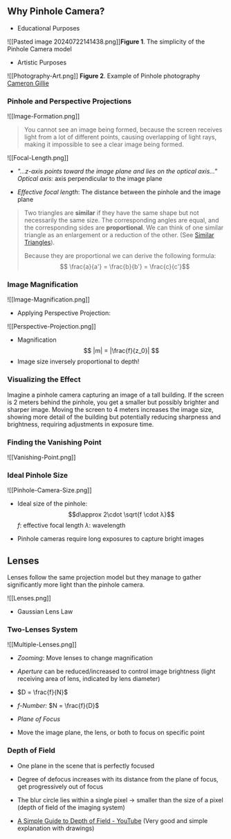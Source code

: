 ## Why Pinhole Camera?

- Educational Purposes

![[Pasted image 20240722141438.png]]**Figure 1**. The simplicity of the Pinhole Camera model

- Artistic Purposes

![[Photography-Art.png]]
**Figure 2**. Example of Pinhole photography [Cameron Gillie ](https://thepinholething.com/pinhole-photography/)

### Pinhole and Perspective Projections

![[Image-Formation.png]]

>You cannot see an image being formed, because the screen receives light from a lot of different points, causing overlapping of light rays, making it impossible to see a clear image being formed.


![[Focal-Length.png]]

- *"...z-axis points toward the image plane and lies on the optical axis..."*
  *Optical axis:* axis perpendicular to the image plane

- *Effective focal length*: The distance between the pinhole and the image plane

>Two triangles are **similar** if they have the same shape but not necessarily the same size. The corresponding angles are equal, and the corresponding sides are **proportional**. We can think of one similar triangle as an enlargement or a reduction of the other. (See [Similar Triangles](https://math.libretexts.org/Bookshelves/Precalculus/Trigonometry_(Yoshiwara)/01%3A_Triangles_and_Circles/1.01%3A_Similar_Triangles)).
>
>Because they are proportional we can derive the following formula:
> $$ \frac{a}{a'} = \frac{b}{b'} = \frac{c}{c'}$$

### Image Magnification

![[Image-Magnification.png]]

- Applying Perspective Projection:

![[Perspective-Projection.png]]

- Magnification
$$ 
|m| = |\frac{f}{z_0}|
$$
- Image size inversely proportional to depth!

### Visualizing the Effect

Imagine a pinhole camera capturing an image of a tall building. If the screen is 2 meters behind the pinhole, you get a smaller but possibly brighter and sharper image. Moving the screen to 4 meters increases the image size, showing more detail of the building but potentially reducing sharpness and brightness, requiring adjustments in exposure time.

### Finding the Vanishing Point

![[Vanishing-Point.png]]

### Ideal Pinhole Size

![[Pinhole-Camera-Size.png]]

- Ideal size of the pinhole:
$$d\approx 2\cdot \sqrt{f \cdot λ}$$
*f*: effective focal length
*λ*: wavelength

- Pinhole cameras require long exposures to capture bright images

## Lenses

Lenses follow the same projection model but they manage to gather significantly more light than the pinhole camera.

![[Lenses.png]]

- Gaussian Lens Law

### Two-Lenses System

![[Multiple-Lenses.png]]

- *Zooming*: Move lenses to change magnification

- *Aperture* can be reduced/increased to control image brightness (light receiving area of lens, indicated by lens diameter) 

- $D =  \frac{f}{N}$ 

- *f-Number:* $N = \frac{f}{D}$

- *Plane of Focus*

- Move the image plane, the lens, or both to focus on specific point

### Depth of Field

- One plane in the scene that is perfectly focused

- Degree of defocus increases with its distance from the plane of focus, get progressively out of focus

- The blur circle lies within a single pixel -> smaller than the size of a pixel (depth of field of the imaging system)

- [A Simple Guide to Depth of Field - YouTube](https://www.youtube.com/watch?v=34jkJoN8qOI) (Very good and simple explanation with drawings)
